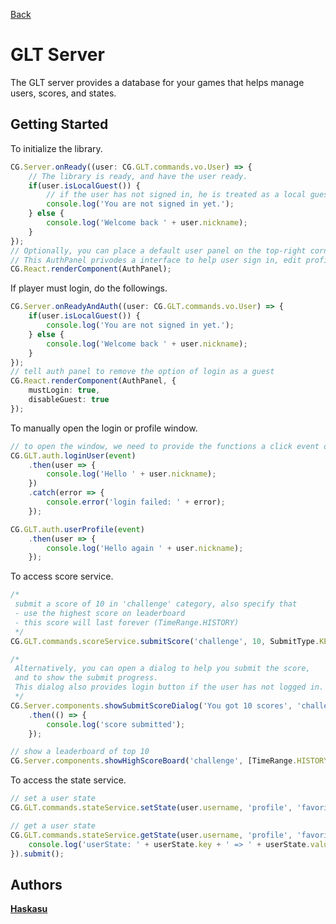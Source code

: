 <a href="cg://source/CG.Server/README.md" class="mat-raised-button mat-primary">Back</a>
# GLT Server

The GLT server provides a database for your games that helps manage users, scores, and states.

## Getting Started

To initialize the library.
```typescript
CG.Server.onReady((user: CG.GLT.commands.vo.User) => {
    // The library is ready, and have the user ready.
    if(user.isLocalGuest()) {
        // if the user has not signed in, he is treated as a local guest
        console.log('You are not signed in yet.');
    } else {
        console.log('Welcome back ' + user.nickname);
    }
});
// Optionally, you can place a default user panel on the top-right corner of the app.
// This AuthPanel privodes a interface to help user sign in, edit profile etc.
CG.React.renderComponent(AuthPanel);
```

If player must login, do the followings.
```typescript
CG.Server.onReadyAndAuth((user: CG.GLT.commands.vo.User) => {
    if(user.isLocalGuest()) {
        console.log('You are not signed in yet.');
    } else {
        console.log('Welcome back ' + user.nickname);
    }
});
// tell auth panel to remove the option of login as a guest
CG.React.renderComponent(AuthPanel, {
    mustLogin: true,
    disableGuest: true
});
```

To manually open the login or profile window.
```typescript
// to open the window, we need to provide the functions a click event of a button
CG.GLT.auth.loginUser(event)
    .then(user => {
        console.log('Hello ' + user.nickname);
    })
    .catch(error => {
        console.error('login failed: ' + error);
    });

CG.GLT.auth.userProfile(event)
    .then(user => {
        console.log('Hello again ' + user.nickname);
    });
```

To access score service.
```typescript
/*
 submit a score of 10 in 'challenge' category, also specify that
 - use the highest score on leaderboard
 - this score will last forever (TimeRange.HISTORY)
 */
CG.GLT.commands.scoreService.submitScore('challenge', 10, SubmitType.KEEP_HIGHEST, TimeRange.HISTORY).submit();

/*
 Alternatively, you can open a dialog to help you submit the score,
 and to show the submit progress.
 This dialog also provides login button if the user has not logged in.
 */
CG.Server.components.showSubmitScoreDialog('You got 10 scores', 'challenge', 10, SubmitType.KEEP_HIGHEST, TimeRange.HISTORY, true)
    .then(() => {
        console.log('score submitted');
    });

// show a leaderboard of top 10
CG.Server.components.showHighScoreBoard('challenge', [TimeRange.HISTORY], OrderType.HIGH_TO_LOW, 10);
```

To access the state service.
```typescript
// set a user state
CG.GLT.commands.stateService.setState(user.username, 'profile', 'favorite food', 'Lynel horn').submit();

// get a user state
CG.GLT.commands.stateService.getState(user.username, 'profile', 'favorite food', userState => {
    console.log('userState: ' + userState.key + ' => ' + userState.value);
}).submit();
```

## Authors
**[Haskasu](/profile/Haskasu)**